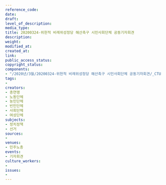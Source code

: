```yaml
---
reference_code: 
date: 
draft: 
level_of_description: 
media_type: 
title: 20200324-위헌적 비례위성정당 해산촉구 시민사회단체 공동기자회견
description: 
weight: 
modified_at: 
created_at: 
link: 
public_access_status: 
copyright_status: 
components:
- "/2020년/3월/20200324-위헌적 비례위성정당 해산촉구 시민사회단체 공동기자회견/_CTU5638.jpg"
tags:
- 
creators:
- 총연맹
- 노동단체
- 농민단체
- 빈민단체
- 사회단체
- 여성단체
subjects:
- 정치정책
- 선거
sources:
- 
venues:
- 민주노총
events:
- 기자회견
culture_workers:
- 
issues:
- 
---
```

